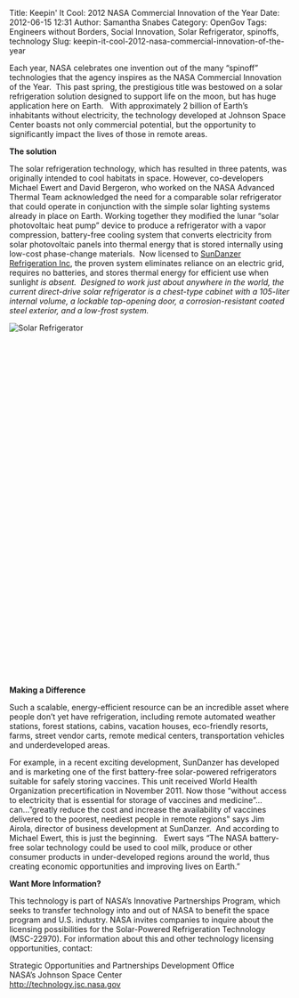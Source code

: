 Title: Keepin' It Cool:       2012 NASA Commercial Innovation of the Year
Date: 2012-06-15 12:31
Author: Samantha Snabes
Category: OpenGov
Tags: Engineers without Borders, Social Innovation, Solar Refrigerator, spinoffs, technology
Slug: keepin-it-cool-2012-nasa-commercial-innovation-of-the-year

Each year, NASA celebrates one invention out of the many “spinoff”
technologies that the agency inspires as the NASA Commercial Innovation
of the Year.  This past spring, the prestigious title was bestowed on a
solar refrigeration solution designed to support life on the moon, but
has huge application here on Earth.   With approximately 2 billion of
Earth’s inhabitants without electricity, the technology developed at
Johnson Space Center boasts not only commercial potential, but the
opportunity to significantly impact the lives of those in remote areas.

**The solution**

The solar refrigeration technology, which has resulted in three patents,
was originally intended to cool habitats in space. However,
co-developers Michael Ewert and David Bergeron, who worked on the NASA
Advanced Thermal Team acknowledged the need for a comparable solar
refrigerator that could operate in conjunction with the simple solar
lighting systems already in place on Earth. Working together they
modified the lunar “solar photovoltaic heat pump” device to produce a
refrigerator with a vapor compression, battery-free cooling system that
converts electricity from solar photovoltaic panels into thermal energy
that is stored internally using low-cost phase-change materials.  Now
licensed to [SunDanzer Refrigeration Inc][], the proven system
eliminates reliance on an electric grid, requires no batteries, and
stores thermal energy for efficient use when sunligh*t is absent. 
Designed to work just about anywhere in the world, the current
direct-drive solar refrigerator is a chest-type cabinet with a 105-liter
internal volume, a lockable top-opening door, a corrosion-resistant
coated steel exterior, and a low-frost system.*

![Solar Refrigerator][]

 

 

 

 

 

 

 

 

 

 

 

 

 

 

 

 

 

 

 

 

**Making a Difference**

Such a scalable, energy-efficient resource can be an incredible asset
where people don’t yet have refrigeration, including remote automated
weather stations, forest stations, cabins, vacation houses, eco-friendly
resorts, farms, street vendor carts, remote medical centers,
transportation vehicles and underdeveloped areas.

For example, in a recent exciting development, SunDanzer has developed
and is marketing one of the first battery-free solar-powered
refrigerators suitable for safely storing vaccines. This unit received
World Health Organization precertification in November 2011. Now those
“without access to electricity that is essential for storage of vaccines
and medicine”…can…”greatly reduce the cost and increase the availability
of vaccines delivered to the poorest, neediest people in remote regions"
says Jim Airola, director of business development at SunDanzer.  And
according to Michael Ewert, this is just the beginning.   Ewert says
“The NASA battery-free solar technology could be used to cool milk,
produce or other consumer products in under-developed regions around the
world, thus creating economic opportunities and improving lives on
Earth.”

**Want More Information?**

This technology is part of NASA’s Innovative Partnerships Program, which
seeks to transfer technology into and out of NASA to benefit the space
program and U.S. industry. NASA invites companies to inquire about the
licensing possibilities for the Solar-Powered Refrigeration Technology
(MSC-22970). For information about this and other technology licensing
opportunities, contact:

Strategic Opportunities and Partnerships Development Office  
NASA’s Johnson Space Center  
<http://technology.jsc.nasa.gov>

 

  [SunDanzer Refrigeration Inc]: http://www.sundanzer.com
  [Solar Refrigerator]: http://open.nasa.gov/wp-content/uploads/2012/06/SolarFrig-685x1024.jpg
    "SolarFrig"
